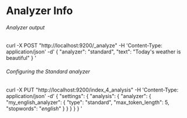 # Analyzer Info
###### Analyzer output 
curl -X POST "http://localhost:9200/_analyze" -H 'Content-Type: application/json' -d'
{
   "analyzer": "standard",
   "text": "Today's weather is beautiful"
}
'
###### Configuring the Standard analyzer
curl -X PUT "http://localhost:9200/index_4_analysis" -H 'Content-Type: application/json' -d'
{
   "settings": {
      "analysis": {
         "analyzer": {
            "my_english_analyzer": {
               "type": "standard",
               "max_token_length": 5,
               "stopwords": "_english_"
            }
         }
      }
   }
}
'
